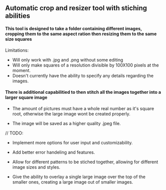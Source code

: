 ## Automatic crop and resizer tool with stiching abilities

#### This tool is designed to take a folder containing different images, cropping them to the same aspect ration then resizing them to the same size squares

Limitations:
* Will only work with .jpg and .png without some editing
* Will only make squares of a resolution divisible by 100X100 pixels at the moment.
* Doesn't currently have the ability to specify any details regarding the images.


#### There is additional capabilitied to then stitch all the images together into a larger square image 

* The amount of pictures must have a whole real number as it's square root, otherwise the large image wont be created properly.

* The image will be saved as a higher quality .jpeg file.

// TODO:

* Implement more options for user input and customizability.

* Add better error handeling and features.

* Allow for different patterns to be stiched together, allowing for different image sizes and styles.

* Give the ability to overlay a single large image over the top of the smaller ones, creating a large image out of smaller images.
